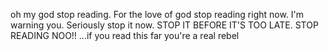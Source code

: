 oh my god stop reading. For the love of god stop reading right now. I'm warning you. Seriously stop it now. STOP IT BEFORE IT'S TOO LATE. STOP READING NOO!! ...if you read this far you're a real rebel